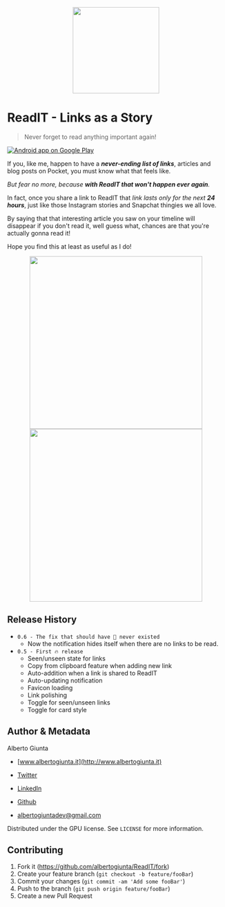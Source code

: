 <div align="center">
<img src="https://i.imgur.com/IBfNYfc.png" width="200">
</div>

# ReadIT - Links as a Story
> Never forget to read anything important again!

<a href="https://goo.gl/rx2xhF">
  <img alt="Android app on Google Play" src="https://developer.android.com/images/brand/en_app_rgb_wo_45.png" />
</a>

If you, like me, happen to have a ___never-ending list of links___, articles and blog posts on Pocket, you must know what that feels like.

*But fear no more, because ___with ReadIT that won't happen ever again___.*

In fact, once you share a link to ReadIT that *link lasts only for the next ___24 hours___*, just like those Instagram stories and Snapchat thingies we all love.

By saying that that interesting article you saw on your timeline will disappear if you don't read it, well guess what, chances are that you're actually gonna read it!

Hope you find this at least as useful as I do!

<div float="left" align="center">
<img src="https://i.imgur.com/lNDVuxn.png" width="400">
<img src="https://i.imgur.com/WQrnc8V.png" width="400">
</div>

## Release History

* `0.6 - The fix that should have 🙅 never existed`
    * Now the notification hides itself when there are no links to be read.
* `0.5 - First 🔥 release`
    * Seen/unseen state for links
    * Copy from clipboard feature when adding new link
    * Auto-addition when a link is shared to ReadIT
    * Auto-updating notification
    * Favicon loading
    * Link polishing
    * Toggle for seen/unseen links
    * Toggle for card style

## Author & Metadata

Alberto Giunta

- [www.albertogiunta.it](http://www.albertogiunta.it)
- [Twitter](https://www.twitter.com/albigiu)
- [LinkedIn](https://www.linkedin.com/in/albertogiunta)
- [Github](https://github.com/albertogiunta/)

- [albertogiuntadev@gmail.com](mailto:albertogiuntadev@gmail.com)

Distributed under the GPU license. See ``LICENSE`` for more information.

## Contributing

1. Fork it (<https://github.com/albertogiunta/ReadIT/fork>)
2. Create your feature branch (`git checkout -b feature/fooBar`)
3. Commit your changes (`git commit -am 'Add some fooBar'`)
4. Push to the branch (`git push origin feature/fooBar`)
5. Create a new Pull Request
